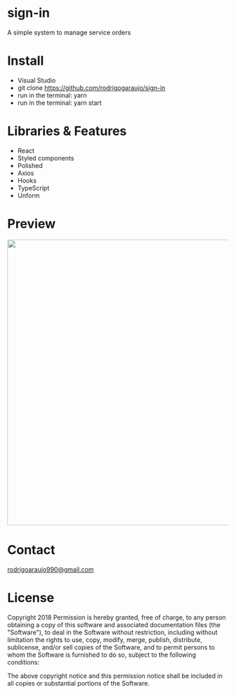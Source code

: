 # sign-in
A simple system to manage service orders

# Install
- Visual Studio
- git clone https://github.com/rodrigogaraujo/sign-in
- run in the terminal: yarn
- run in the terminal: yarn start


# Libraries & Features
- React
- Styled components
- Polished
- Axios
- Hooks
- TypeScript
- Unform

# Preview
<img src="https://github.com/rodrigogaraujo/sign-in/blob/master/previewsign.gif" width="650"/>

# Contact
rodrigoaraujo990@gmail.com

# License
Copyright 2018 Permission is hereby granted, free of charge, to any person obtaining a copy of this software and associated documentation files (the "Software"), to deal in the Software without restriction, including without limitation the rights to use, copy, modify, merge, publish, distribute, sublicense, and/or sell copies of the Software, and to permit persons to whom the Software is furnished to do so, subject to the following conditions:

The above copyright notice and this permission notice shall be included in all copies or substantial portions of the Software.

